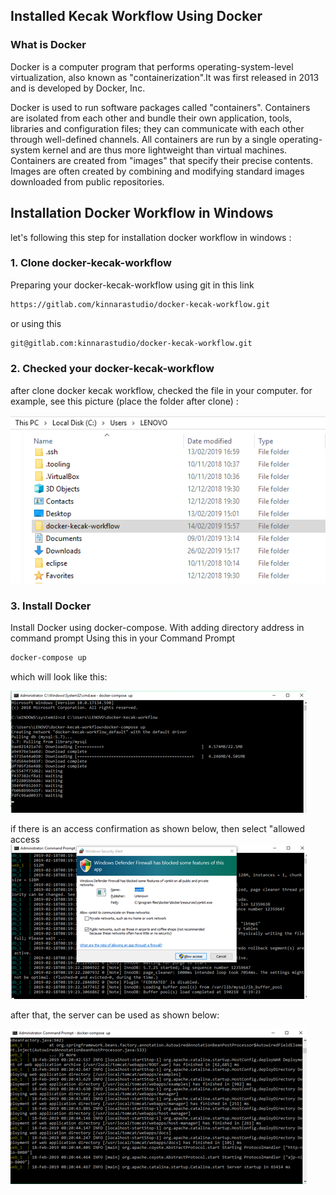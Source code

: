 ## Installed Kecak Workflow Using Docker

### What is Docker
Docker is a computer program that performs operating-system-level virtualization, also known as "containerization".It was first released in 2013 and is developed by Docker, Inc.

Docker is used to run software packages called "containers". Containers are isolated from each other and bundle their own application, tools, libraries and configuration files; they can communicate with each other through well-defined channels. All containers are run by a single operating-system kernel and are thus more lightweight than virtual machines. Containers are created from "images" that specify their precise contents. Images are often created by combining and modifying standard images downloaded from public repositories.

## Installation Docker Workflow in Windows

let's following this step for installation docker workflow in windows :

### 1. Clone docker-kecak-workflow
Preparing your docker-kecak-workflow using git in this link
```html
https://gitlab.com/kinnarastudio/docker-kecak-workflow.git
```
or using this 
```html
git@gitlab.com:kinnarastudio/docker-kecak-workflow.git
```

### 2. Checked your docker-kecak-workflow
after clone docker kecak workflow, checked the file in your computer. for example, see this picture (place the folder after clone) :

<img src="https://raw.githubusercontent.com/kinnara-digital-studio/kecak-workflow/master/docs/assets/docker-windows 1.png" alt="dockerwindows" />


### 3. Install Docker 
Install Docker using docker-compose. With adding directory address in command prompt
 Using this in your Command Prompt
```html
docker-compose up
```

which will look like this:

<img src="https://raw.githubusercontent.com/kinnara-digital-studio/kecak-workflow/master/docs/assets/docker-windows-2.png" alt="dockerwindows2" />


if there is an access confirmation as shown below, then select "allowed access
<img src="https://raw.githubusercontent.com/kinnara-digital-studio/kecak-workflow/master/docs/assets/docker-windows-3.png" alt="dockerwindows3" />


after that, the server can be used as shown below:

<img src="https://raw.githubusercontent.com/kinnara-digital-studio/kecak-workflow/master/docs/assets/docker-windows-4.png" alt="dockerwindows4" />
